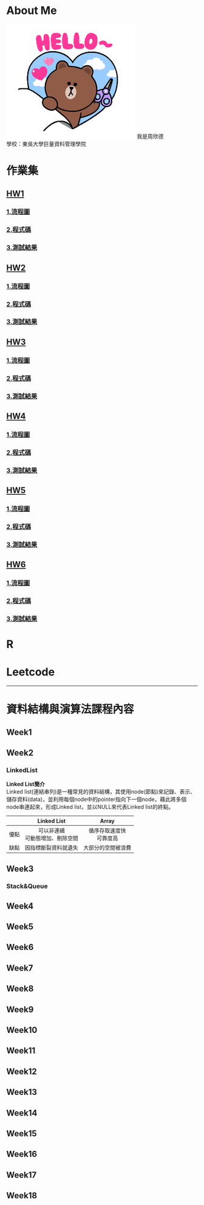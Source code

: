 # About Me
<img src='tenor.gif'>
我是周欣德</br>
學校：東吳大學巨量資料管理學院

# 作業集
## [HW1](https://github.com/ChouHsinTe1010/DSA2019/tree/master/HW2)
### [1.流程圖](https://github.com/ChouHsinTe1010/DSA2019/blob/master/homework/Quicksort/quick%20sort.png)
### [2.程式碼](https://github.com/ChouHsinTe1010/DSA2019/blob/master/homework/Quicksort/quicksort.ipynb)
### [3.測試結果](https://github.com/ChouHsinTe1010/DSA2019/blob/master/homework/Quicksort/QuickSort測試.png)
## [HW2](https://github.com/ChouHsinTe1010/DSA2019/tree/master/HW2)
### [1.流程圖](https://github.com/ChouHsinTe1010/DSA2019/blob/master/homework/Quicksort/quick%20sort.png)
### [2.程式碼](https://github.com/ChouHsinTe1010/DSA2019/blob/master/homework/Quicksort/quicksort.ipynb)
### [3.測試結果](https://github.com/ChouHsinTe1010/DSA2019/blob/master/homework/Quicksort/QuickSort測試.png)
## [HW3](https://github.com/ChouHsinTe1010/DSA2019/tree/master/HW3)
### [1.流程圖](https://github.com/ChouHsinTe1010/DSA2019/blob/master/homework/Quicksort/quick%20sort.png)
### [2.程式碼](https://github.com/ChouHsinTe1010/DSA2019/blob/master/homework/Quicksort/quicksort.ipynb)
### [3.測試結果](https://github.com/ChouHsinTe1010/DSA2019/blob/master/homework/Quicksort/QuickSort測試.png)
## [HW4](https://github.com/ChouHsinTe1010/DSA2019/tree/master/HW4)
### [1.流程圖](https://github.com/ChouHsinTe1010/DSA2019/blob/master/homework/Quicksort/quick%20sort.png)
### [2.程式碼](https://github.com/ChouHsinTe1010/DSA2019/blob/master/homework/Quicksort/quicksort.ipynb)
### [3.測試結果](https://github.com/ChouHsinTe1010/DSA2019/blob/master/homework/Quicksort/QuickSort測試.png)
## [HW5](https://github.com/ChouHsinTe1010/DSA2019/tree/master/HW5)
### [1.流程圖](https://github.com/ChouHsinTe1010/DSA2019/blob/master/homework/Quicksort/quick%20sort.png)
### [2.程式碼](https://github.com/ChouHsinTe1010/DSA2019/blob/master/homework/Quicksort/quicksort.ipynb)
### [3.測試結果](https://github.com/ChouHsinTe1010/DSA2019/blob/master/homework/Quicksort/QuickSort測試.png)
## [HW6](https://github.com/ChouHsinTe1010/DSA2019/tree/master/HW6)
### [1.流程圖](https://github.com/ChouHsinTe1010/DSA2019/blob/master/homework/Quicksort/quick%20sort.png)
### [2.程式碼](https://github.com/ChouHsinTe1010/DSA2019/blob/master/homework/Quicksort/quicksort.ipynb)
### [3.測試結果](https://github.com/ChouHsinTe1010/DSA2019/blob/master/homework/Quicksort/QuickSort測試.png)
# R
# Leetcode 
----------
# 資料結構與演算法課程內容
## Week1

## Week2
### **LinkedList**
**Linked List簡介**</br>
Linked list(連結串列)是一種常見的資料結構，其使用node(節點)來記錄、表示、儲存資料(data)，並利用每個node中的pointer指向下一個node，藉此將多個node串連起來，形成Linked list，並以NULL來代表Linked list的終點。

|      |Linked List                |Array                      |
|------|:-------------------------:|:-------------------------:|                   
|優點   |可以非連續</br>可動態增加、刪除空間</br> |循序存取速度快</br>可靠度高          |
|缺點   |因指標斷裂資料就遺失 |大部分的空間被浪費|
## Week3
### Stack&Queue
## Week4

## Week5

 
## Week6

## Week7

## Week8

## Week9

## Week10
## Week11
## Week12
## Week13
## Week14
## Week15
## Week16
## Week17
## Week18

